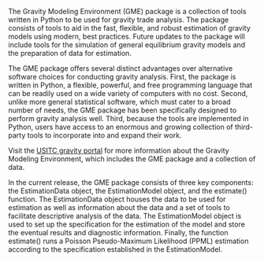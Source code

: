 [//]: # (## Introduction to GME)

The Gravity Modeling Environment (GME) package is a collection of tools written in Python to be used for gravity trade analysis.  The package consists of tools to aid in the fast, flexible, and robust estimation of gravity models using modern, best practices.  Future updates to the package will include tools for the simulation of general equilibrium gravity models and the preparation of data for estimation.

The GME package offers several distinct advantages over alternative software choices for conducting gravity analysis.  First, the package is written in Python, a flexible, powerful, and free programming language that can be readily used on a wide variety of computers with no cost. Second, unlike more general statistical software, which must cater to a broad number of needs, the GME package has been specifically designed to perform gravity analysis well. Third, because the tools are implemented in Python, users have access to an enormous and growing collection of third-party tools to incorporate into and expand their work.

Visit the [USITC gravity portal](https://gravity.usitc.gov) for more information about the Gravity Modeling Environment, which includes the GME package and a collection of data.

[//]: # (## Package Overview)

[//]: # (SS: I rewrote the next paragraph to reduce the number of technical words.) 

In the current release, the GME package consists of three key components: the EstimationData object, the EstimationModel object, and the estimate() function. The EstimationData object houses the data to be used for estimation as well as information about the data and a set of tools to facilitate descriptive analysis of the data. The EstimationModel object is used to set up the specification for the estimation of the model and store the eventual results and diagnostic information. Finally, the function estimate() runs a Poisson Pseudo-Maximum Likelihood (PPML) estimation according to the specification established in the EstimationModel.

[//]: # (SS: The next paragraph seems unnecessary)

[//]: # (The goal of trying to boil gravity analysis down to these three components was to eliminate the need to repeat the same basic tasks each time we perform that same types of analysis.  Much of the package can be thought of as a specialization of tools available in other packages---predominantly Pandas and Statsmodels---to more directly suit the needs of gravity modelling practitioners.  For example, EstimationData is viewed as tool to reduce the need to track key types of information such as the variable name for importers or exporters from dataset to dataset, automate the construction of certain types of summary statistics, and log information about when the data was originally constructed and what it's sources were.  Similarly, the EstimationModel was developed to facilitate the quick, clean implementation of multiple versions of a model for the sake of model comparison and selection.)




